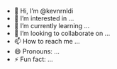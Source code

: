- 👋 Hi, I’m @kevnrnldi
- 👀 I’m interested in ...
- 🌱 I’m currently learning ...
- 💞️ I’m looking to collaborate on ...
- 📫 How to reach me ...
- 😄 Pronouns: ...
- ⚡ Fun fact: ...

<!---
kevnrnldi/kevnrnldi is a ✨ special ✨ repository because its `README.md` (this file) appears on your GitHub profile.
You can click the Preview link to take a look at your changes.
--->
